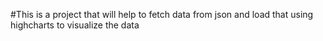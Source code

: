 #This is a project that will help to fetch data from json and load that using highcharts to visualize the data
